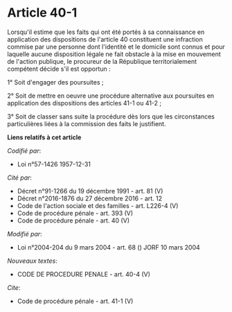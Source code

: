 # Article 40-1

Lorsqu'il estime que les faits qui ont été portés à sa connaissance en application des dispositions de l'article 40
constituent une infraction commise par une personne dont l'identité et le domicile sont connus et pour laquelle aucune
disposition légale ne fait obstacle à la mise en mouvement de l'action publique, le procureur de la République
territorialement compétent décide s'il est opportun : 

1° Soit d'engager des poursuites ; 

2° Soit de mettre en oeuvre une procédure alternative aux poursuites en application des dispositions des articles 41-1 ou
41-2 ; 

3° Soit de classer sans suite la procédure dès lors que les circonstances particulières liées à la commission des faits le
justifient.

**Liens relatifs à cet article**

_Codifié par_:

  - Loi n°57-1426 1957-12-31

_Cité par_:

  - Décret n°91-1266 du 19 décembre 1991 - art. 81 (V)
  - Décret n°2016-1876 du 27 décembre 2016 - art. 12
  - Code de l'action sociale et des familles - art. L226-4 (V)
  - Code de procédure pénale - art. 393 (V)
  - Code de procédure pénale - art. 40 (V)

_Modifié par_:

  - Loi n°2004-204 du 9 mars 2004 - art. 68 () JORF 10 mars 2004

_Nouveaux textes_:

  - CODE DE PROCEDURE PENALE - art. 40-4 (V)

_Cite_:

  - Code de procédure pénale - art. 41-1 (V)
